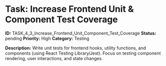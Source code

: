 # Task: Increase Frontend Unit & Component Test Coverage

**ID:** TASK_4_3_Increase_Frontend_Unit_Component_Test_Coverage
**Status:** pending
**Priority:** High
**Category:** Testing

**Description:**
Write unit tests for frontend hooks, utility functions, and components (using React Testing Library/Jest). Focus on testing component rendering, user interactions, and state changes.
